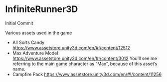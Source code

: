 # InfiniteRunner3D
Initial Commit

Various assets used in the game


- All Sorts Candy https://www.assetstore.unity3d.com/en/#!/content/12512
- Max Adventure Model https://www.assetstore.unity3d.com/en/#!/content/3012 You’ll see me referring to the main game character as “Max”, because of this asset’s name.
- Campfire Pack https://www.assetstore.unity3d.com/en/#!/content/11256
